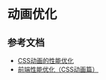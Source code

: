 # 动画优化


## 参考文档
* [CSS动画的性能优化](http://zencode.in/14.CSS%E5%8A%A8%E7%94%BB%E7%9A%84%E6%80%A7%E8%83%BD%E4%BC%98%E5%8C%96.html)
* [前端性能优化（CSS动画篇）](https://segmentfault.com/a/1190000000490328)
